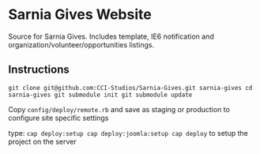 # Sarnia Gives Website

Source for Sarnia Gives. Includes template, IE6 notification and organization/volunteer/opportunities listings.

## Instructions

`git clone git@github.com:CCI-Studios/Sarnia-Gives.git sarnia-gives
cd sarnia-gives
git submodule init
git submodule update`

Copy `config/deploy/remote.rb` and save as staging or production to configure site specific settings

type:
`cap deploy:setup
cap deploy:joomla:setup
cap deploy`
to setup the project on the server